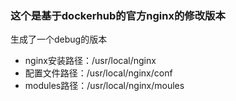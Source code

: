 ### 这个是基于dockerhub的官方nginx的修改版本

生成了一个debug的版本

* nginx安装路径：/usr/local/nginx
* 配置文件路径：/usr/local/nginx/conf
* modules路径：/usr/local/nginx/moules